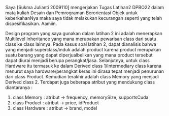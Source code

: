 Saya [Sukma Julianti 2009110] mengerjakan Tugas Latihan2 DPBO22 
dalam mata kuliah Desain dan Pemrograman Berorientasi Objek untuk keberkahanNya 
maka saya tidak melakukan kecurangan seperti yang telah dispesifikasikan. 
Aamiin. 

Design program yang saya gunakan dalam latihan 2 ini adalah menerapkan Multilevel Inheritance yang mana merupakan pewarisan class dari suatu class ke class lainnya. 
Pada kasus soal latihan 2, dapat dianalisis bahwa yang menjadi superclass/induk adalah product karena product merupakan suatu barang yang dapat diperjualbelikan yang mana product tersebut dapat diurai menjadi berupa perangkat/jasa. 
Selanjutnya, untuk class Hardware itu termasuk ke dalam Derived class 1/Intermediary class karena menurut saya hardware/perangkat keras ini dirasa tepat menjadi penurunan dari class Product. 
Kemudian terakhir adalah class Memory yang menjadi Derived class 2.
Terdapat juga beberapa atribut yang mendukung class diantaranya :
1) class Memory : atribut -> frequency, memorySize, supportsCuda
2) class Product : atribut -> price, idProduct
3) class Hardware : atribut -> brand, model

